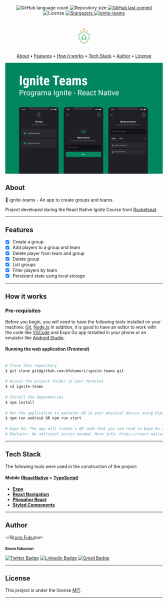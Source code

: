 
<p align="center">
  <img alt="GitHub language count" src="https://img.shields.io/github/languages/count/bfukumori/ignite-teams?color=%2304D361">

  <img alt="Repository size" src="https://img.shields.io/github/repo-size/bfukumori/ignite-teams">
 
  <a href="https://github.com/bfukumori/ignite-teams/commits/master">
    <img alt="GitHub last commit" src="https://img.shields.io/github/last-commit/bfukumori/ignite-teams">
  </a>
    
   <img alt="License" src="https://img.shields.io/badge/license-MIT-brightgreen">
   <a href="https://github.com/bfukumori/ignite-teams/stargazers">
    <img alt="Stargazers" src="https://img.shields.io/github/stars/bfukumori/ignite-teams?style=social">
  </a>

  <a href="">
    <img alt="ignite-teams" src="https://img.shields.io/badge/ignite-teams-%237159c1?style=flat&logo=ghost">
  </a>
</p>

<h1 align="center">
    <img alt="ignite-teams" title="#ignite-teams" src="./.github/logo.png" />
</h1>

<p align="center">
  <a href="#about">About</a> •
  <a href="#features">Features</a> •
  <a href="#how-it-works">How it works</a> • 
  <a href="#tech-stack">Tech Stack</a> • 
  <a href="#author">Author</a> • 
  <a href="#user-content-license">License</a>
</p>

<div align="center"> 
	<img alt="ignite-teams" title="#ignite-teams" src="./.github/banner.png" />
</div>

## About

🤼 ignite-teams - An app to create groups and teams.

Project developed during the React Native Ignite Course from [Rocketseat](https://www.rocketseat.com.br/ignite).

---

## Features

- [x] Create a group
- [x] Add players to a group and team
- [x] Delete player from team and group
- [x] Delete group
- [x] List groups
- [x] Filter players by team
- [x] Persistent state using local storage
---

## How it works

### Pre-requisites

Before you begin, you will need to have the following tools installed on your machine:
[Git](https://git-scm.com), [Node.js](https://nodejs.org/en/)
In addition, it is good to have an editor to work with the code like [VSCode](https://code.visualstudio.com/) and Expo Go app installed in your phone or an emulator like [Android Studio](https://react-native.rocketseat.dev/).


#### Running the web application (Frontend)

```bash

# Clone this repository
$ git clone git@github.com:bfukumori/ignite-teams.git

# Access the project folder in your terminal
$ cd ignite-teams

# Install the dependencies
$ npm install

# Run the application in emulator OR in your physical device using Expo Go
$ npm run android OR npm run start

# Expo Go: The app will create a QR code that you can read in Expo Go app to run in your mobile device.
# Emulator: No aditional action needed. More info: https://react-native.rocketseat.dev/

```

---

## Tech Stack

The following tools were used in the construction of the project:

#### **Mobile**  ([ReactNative](https://reactnative.dev/)  +  [TypeScript](https://www.typescriptlang.org/))

- **[Expo](https://docs.expo.dev/)**
- **[React Navigation](https://reactnavigation.org/)**
- **[Phosphor React](https://github.com/duongdev/phosphor-react-native)**
- **[Styled Components](https://styled-components.com/)**

---
## Author

<a href="https://www.facebook.com/bruno.fukumori.9/">
 <img style="border-radius: 50%;" src="https://avatars.githubusercontent.com/u/82473580?v=4" width="100px;" alt="Bruno Fukumori"/>
 <br />
  
 <sub><b>Bruno Fukumori</b></sub></a> <a href="https://www.facebook.com/bruno.fukumori.9/" title="facebook"></a>
 <br />

[![Twitter Badge](https://img.shields.io/badge/-Twitter-1ca0f1?style=flat-square&labelColor=1ca0f1&logo=twitter&logoColor=white&link=https://twitter.com/hi_fukujp)](https://twitter.com/hi_fukujp) [![Linkedin Badge](https://img.shields.io/badge/-Linkedin-blue?style=flat-square&logo=Linkedin&logoColor=white&link=https://www.linkedin.com/in/bfukumori/)](https://www.linkedin.com/in/bfukumori/) 
[![Gmail Badge](https://img.shields.io/badge/-Gmail-c14438?style=flat-square&logo=Gmail&logoColor=white&link=mailto:brunofukumori@gmail.com)](mailto:brunofukumori@gmail.com)

---

## License

This project is under the license [MIT](./LICENSE).

---
